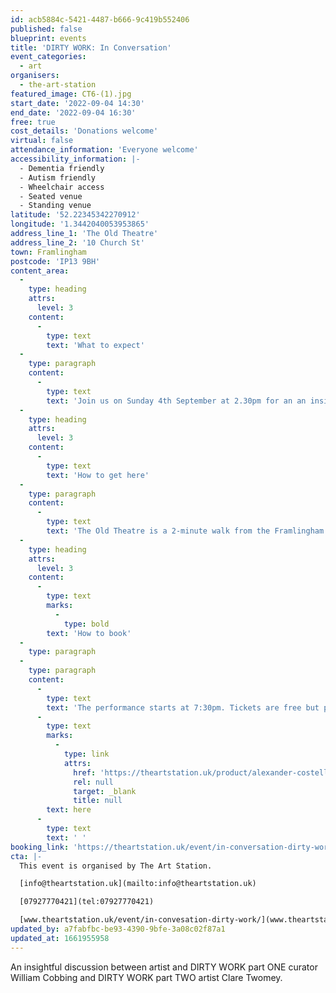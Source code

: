 ```yaml
---
id: acb5884c-5421-4487-b666-9c419b552406
published: false
blueprint: events
title: 'DIRTY WORK: In Conversation'
event_categories:
  - art
organisers:
  - the-art-station
featured_image: CT6-(1).jpg
start_date: '2022-09-04 14:30'
end_date: '2022-09-04 16:30'
free: true
cost_details: 'Donations welcome'
virtual: false
attendance_information: 'Everyone welcome'
accessibility_information: |-
  - Dementia friendly
  - Autism friendly 
  - Wheelchair access 
  - Seated venue
  - Standing venue
latitude: '52.22345342270912'
longitude: '1.3442040053953865'
address_line_1: 'The Old Theatre'
address_line_2: '10 Church St'
town: Framlingham
postcode: 'IP13 9BH'
content_area:
  -
    type: heading
    attrs:
      level: 3
    content:
      -
        type: text
        text: 'What to expect'
  -
    type: paragraph
    content:
      -
        type: text
        text: 'Join us on Sunday 4th September at 2.30pm for an an insightful discussion between artist and DIRTY WORK part ONE curator William Cobbing and DIRTY WORK part TWO  artist Clare Twomey.'
  -
    type: heading
    attrs:
      level: 3
    content:
      -
        type: text
        text: 'How to get here'
  -
    type: paragraph
    content:
      -
        type: text
        text: 'The Old Theatre is a 2-minute walk from the Framlingham Castle. It can also be accessed by bus from the Old Cattle Market (Ipswich) using the 118 bus. '
  -
    type: heading
    attrs:
      level: 3
    content:
      -
        type: text
        marks:
          -
            type: bold
        text: 'How to book'
  -
    type: paragraph
  -
    type: paragraph
    content:
      -
        type: text
        text: 'The performance starts at 7:30pm. Tickets are free but please book tickets '
      -
        type: text
        marks:
          -
            type: link
            attrs:
              href: 'https://theartstation.uk/product/alexander-costello-a-priori-tickets/'
              rel: null
              target: _blank
              title: null
        text: here
      -
        type: text
        text: ' '
booking_link: 'https://theartstation.uk/event/in-conversation-dirty-work/'
cta: |-
  This event is organised by The Art Station. 

  [info@theartstation.uk](mailto:info@theartstation.uk) 

  [07927770421](tel:07927770421)

  [www.theartstation.uk/event/in-convesation-dirty-work/](www.theartstation.uk/event/in-convesation-dirty-work/)
updated_by: a7fabfbc-be93-4390-9bfe-3a08c02f87a1
updated_at: 1661955958
---
```

An insightful discussion between artist and DIRTY WORK part ONE curator William Cobbing and DIRTY WORK part TWO  artist Clare Twomey.